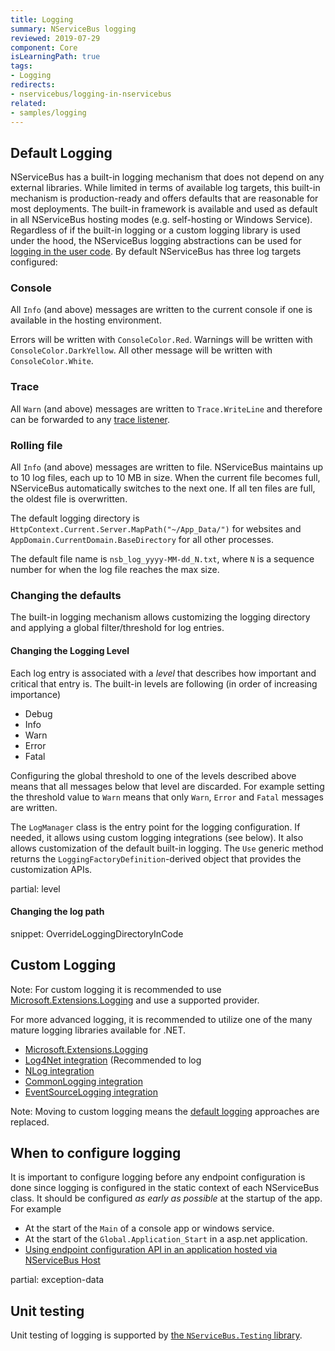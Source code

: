 ```yaml
---
title: Logging
summary: NServiceBus logging
reviewed: 2019-07-29
component: Core
isLearningPath: true
tags:
- Logging
redirects:
- nservicebus/logging-in-nservicebus
related:
- samples/logging
---
```



## Default Logging

NServiceBus has a built-in logging mechanism that does not depend on any external libraries. While limited in terms of available log targets, this built-in mechanism is production-ready and offers defaults that are reasonable for most deployments. The built-in framework is available and used as default in all NServiceBus hosting modes (e.g. self-hosting or Windows Service). Regardless of if the built-in logging or a custom logging library is used under the hood, the NServiceBus logging abstractions can be used for [logging in the user code](/nservicebus/logging/usage.md). By default NServiceBus has three log targets configured:


### Console

All `Info` (and above) messages are written to the current console if one is available in the hosting environment.

Errors will be written with `ConsoleColor.Red`. Warnings will be written with `ConsoleColor.DarkYellow`. All other message will be written with `ConsoleColor.White`.


### Trace

All `Warn` (and above) messages are written to `Trace.WriteLine` and therefore can be forwarded to any [trace listener](https://docs.microsoft.com/en-us/dotnet/framework/debug-trace-profile/trace-listeners).


### Rolling file

All `Info` (and above) messages are written to file. NServiceBus maintains up to 10 log files, each up to 10 MB in size. When the current file becomes full, NServiceBus automatically switches to the next one. If all ten files are full, the oldest file is overwritten.

The default logging directory is `HttpContext.Current.Server.MapPath("~/App_Data/")` for websites and `AppDomain.CurrentDomain.BaseDirectory` for all other processes.

The default file name is `nsb_log_yyyy-MM-dd_N.txt`, where `N` is a sequence number for when the log file reaches the max size.


### Changing the defaults

The built-in logging mechanism allows customizing the logging directory and applying a global filter/threshold for log entries.


#### Changing the Logging Level

Each log entry is associated with a _level_ that describes how important and critical that entry is. The built-in levels are following (in order of increasing importance)

 * Debug
 * Info
 * Warn
 * Error
 * Fatal

Configuring the global threshold to one of the levels described above means that all messages below that level are discarded. For example setting the threshold value to `Warn` means that only `Warn`, `Error` and `Fatal` messages are written.

The `LogManager` class is the entry point for the logging configuration. If needed, it allows using custom logging integrations (see below). It also allows customization of the default built-in logging. The `Use` generic method returns the `LoggingFactoryDefinition`-derived object that provides the customization APIs.

partial: level


#### Changing the log path

snippet: OverrideLoggingDirectoryInCode


## Custom Logging

Note: For custom logging it is recommended to use [Microsoft.Extensions.Logging](extensions-logging.md) and use a supported provider.

For more advanced logging, it is recommended to utilize one of the many mature logging libraries available for .NET.

 * [Microsoft.Extensions.Logging](extensions-logging.md)
 * [Log4Net integration](log4net.md) (Recommended to log
 * [NLog integration](nlog.md)
 * [CommonLogging integration](common-logging.md)
 * [EventSourceLogging integration](eventsourcelogging.md)

Note: Moving to custom logging means the [default logging](#default-logging) approaches are replaced.


## When to configure logging

It is important to configure logging before any endpoint configuration is done since logging is configured in the static context of each NServiceBus class. It should be configured *as early as possible* at the startup of the app. For example

 * At the start of the `Main` of a console app or windows service.
 * At the start of the `Global.Application_Start` in a asp.net application.
 * [Using endpoint configuration API in an application hosted via NServiceBus Host](/nservicebus/hosting/nservicebus-host/logging-configuration.md)


partial: exception-data

## Unit testing

Unit testing of logging is supported by [the `NServiceBus.Testing` library](/nservicebus/testing/#testing-logging-behavior).
